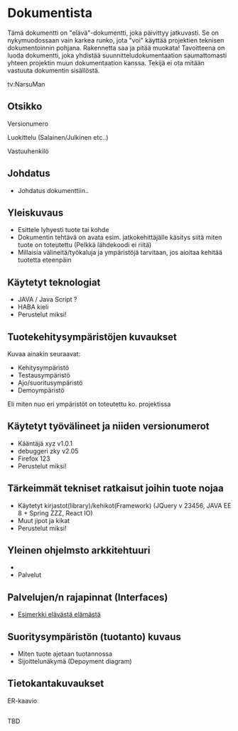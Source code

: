# Dokumentista

Tämä dokumentti on "elävä"-dokumentti, joka päivittyy jatkuvasti. Se on nykymuodossaan vain karkea runko, jota "voi" käyttää projektien teknisen dokumentoinnin pohjana. Rakennetta saa ja pitää muokata! Tavoitteena on luoda dokumentti, joka yhdistää suunnitteludokumentaation saumattomasti yhteen projektin muun dokumentaation kanssa. Tekijä ei ota mitään vastuuta dokumentin sisällöstä.

tv:NarsuMan

## Otsikko

Versionumero

Luokittelu (Salainen/Julkinen etc..)

Vastuuhenkilö





## Johdatus

* Johdatus dokumenttiin..




## Yleiskuvaus

* Esittele lyhyesti tuote tai kohde
* Dokumentin tehtävä on avata esim. jatkokehittäjälle käsitys siitä miten tuote on toteutettu (Pelkkä lähdekoodi ei riitä)
* Millaisia välineitä/työkaluja ja ympäristöjä tarvitaan, jos aioitaa kehitää tuotetta eteenpäin


## Käytetyt teknologiat

  * JAVA / Java Script ?
  * HABA kieli
  * Perustelut miksi! 

  
## Tuotekehitysympäristöjen kuvaukset

Kuvaa ainakin seuraavat:

* Kehitysympäristö
* Testausympäristö
* Ajo/suoritusympäristö
* Demoympäristö

Eli miten nuo eri ympäristöt on toteutettu ko. projektissa

## Käytetyt työvälineet ja niiden versionumerot

* Kääntäjä xyz v1.0.1
* debuggeri zky v2.05
* Firefox 123
* Perustelut miksi! 



## Tärkeimmät tekniset ratkaisut joihin tuote nojaa


  * Käytetyt kirjastot(library)/kehikot(Framework) (JQuery v 23456, JAVA EE 8 + Spring ZZZ, React IO)   
  * Muut jipot ja kikat
  * Perustelut miksi! 
  

## Yleinen ohjelmsto arkkitehtuuri

  * 
  * Palvelut
  

## Palvelujen/n rajapinnat (Interfaces)

  * [Esimerkki elävästä elämästä](https://virkailija.opintopolku.fi/koodisto-service/swagger/index.html)

## Suoritysympäristön (tuotanto) kuvaus

  * Miten tuote ajetaan tuotannossa 
  * Sijoittelunäkymä (Depoyment diagram)


## Tietokantakuvaukset


ER-kaavio


## 






TBD
